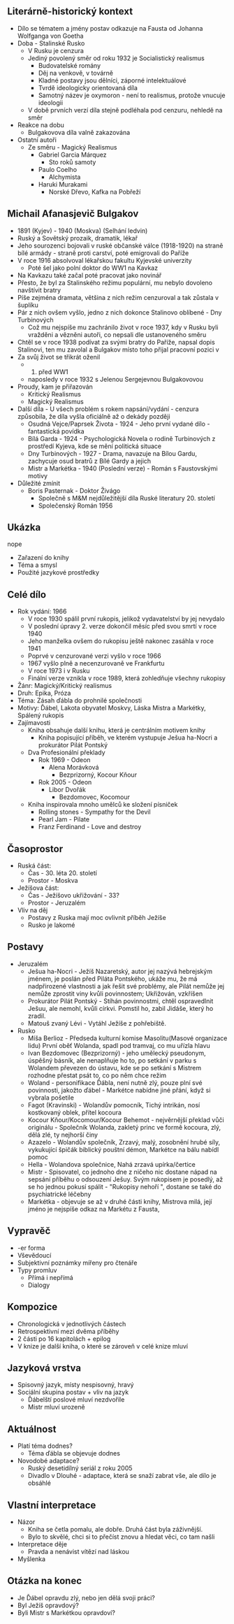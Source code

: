 ## Literárně-historický kontext
- Dílo se tématem a jmény postav odkazuje na Fausta od Johanna Wolfganga von Goetha
- Doba - Stalinské Rusko
	- V Rusku je cenzura
    - Jediný povolený směr od roku 1932 je Socialistický realismus
	    - Budovatelské romány
	    - Děj na venkově, v továrně
	    - Kladné postavy jsou dělníci, záporné intelektuálové
	    - Tvrdě ideologicky orientovaná díla
	    - Samotný název je oxymoron - není to realismus, protože vnucuje ideologii
    - V době prvních verzí díla stejně podléhala pod cenzuru, nehledě na směr 
- Reakce na dobu    
	- Bulgakovova díla valně zakazována
- Ostatní autoři
	- Ze směru - Magický Realismus 
		- Gabriel Garcia Márquez 
			- Sto roků samoty
		- Paulo Coelho
			- Alchymista
		- Haruki Murakami
			- Norské Dřevo, Kafka na Pobřeží

## Michail Afanasjevič Bulgakov
- 1891 (Kyjev) - 1940 (Moskva) (Selhání ledvin)
- Ruský a Sovětský prozaik, dramatik, lékař
- Jeho sourozenci bojovali v ruské občanské válce (1918-1920) na straně bílé armády - straně proti carství, poté emigrovali do Paříže
- V roce 1916 absolvoval lékařskou fakultu Kyjevské univerzity
	- Poté šel jako polní doktor do WW1 na Kavkaz
- Na Kavkazu také začal poté pracovat jako novinář
- Přesto, že byl za Stalinského režimu populární, mu nebylo dovoleno navštívit bratry
- Píše zejména dramata, většina z nich režim cenzuroval a tak zůstala v šuplíku
- Pár z nich ovšem vyšlo, jedno z nich dokonce Stalinovo oblíbené - Dny Turbinových
	- Což mu nejspíše mu zachránilo život v roce 1937, kdy v Rusku byli vražděni a vězněni autoři, co nepsali dle ustanoveného směru
- Chtěl se v roce 1938 podívat za svými bratry do Paříže, napsal dopis Stalinovi, ten mu zavolal a Bulgakov místo toho přijal pracovní pozici v 
- Za svůj život se třikrát oženil
	- 1. před WW1
	- naposledy v roce 1932 s Jelenou Sergejevnou Bulgakovovou
- Proudy, kam je přiřazován
    - Kritický Realismus 
    - Magický Realismus
- Další díla - U všech problém s rokem napsání/vydání - cenzura způsobila, že díla vyšla oficiálně až o dekády později
	- Osudná Vejce/Paprsek Života - 1924 - Jeho první vydané dílo -  fantastická povídka
	- Bílá Garda - 1924 - Psychologická Novela o rodině Turbinových z prostředí Kyjeva, kde se mění politická situace  
	- Dny Turbinových - 1927 - Drama, navazuje na Bílou Gardu, zachycuje osud bratrů z Bílé Gardy a jejich 
	- Mistr a Markétka - 1940 (Poslední verze) - Román s Faustovskými motivy
- Důležité zmínit 
	- Boris Pasternak - Doktor Živágo 
		- Společně s M&M nejdůležitější díla Ruské literatury 20. století
		- Společenský Román 1956
## Ukázka
nope
- Zařazení do knihy
- Téma a smysl
- Použité jazykové prostředky

## Celé dílo
- Rok vydání: 1966
	- V roce 1930 spálil první rukopis, jelikož vydavatelství by jej nevydalo
	- V poslední úpravy 2. verze dokončil měsíc před svou smrtí v roce 1940
	- Jeho manželka ovšem do rukopisu ještě nakonec zasáhla v roce 1941
	- Poprvé v cenzurované verzi vyšlo v roce 1966
	- 1967 vyšlo plně a necenzurovaně ve Frankfurtu
	- V roce 1973 i v Rusku
	- Finální verze vznikla v roce 1989, která zohledňuje všechny rukopisy
- Žánr: Magický/Kritický realismus
- Druh: Epika, Próza
- Téma: Zásah ďábla do prohnilé společnosti
- Motivy: Ďábel, Lakota obyvatel Moskvy, Láska Mistra a Markétky, Spálený rukopis 
- Zajímavosti
	- Kniha obsahuje další knihu, která je centrálním motivem knihy
		- Kniha popisující příběh, ve kterém vystupuje Ješua ha-Nocri a prokurátor Pilát Pontský
	- Dva Profesionální překlady
		- Rok 1969 - Odeon
			- Alena Morávková
				- Bezprizorný, Kocour Kňour
		- Rok 2005 - Odeon
			- Libor Dvořák
				- Bezdomovec, Kocomour
	- Kniha inspirovala mnoho umělců ke složení písniček
		- Rolling stones - Sympathy for the Devil
		- Pearl Jam - Pilate
		- Franz Ferdinand - Love and destroy

## Časoprostor 
- Ruská část:
	- Čas - 30. léta 20. století
	- Prostor - Moskva
- Ježíšova část:
	- Čas - Ježíšovo ukřižování - 33?
	- Prostor - Jeruzalém
- Vliv na děj
	- Postavy z Ruska mají moc ovlivnit příběh Ježíše
	- Rusko je lakomé

## Postavy
- Jeruzalém
	- Ješua ha-Nocri - Ježíš Nazaretský, autor jej nazývá hebrejským jménem, je poslán před Piláta Pontského, ukáže mu, že má nadpřirozené vlastnosti a jak řešit své problémy, ale Pilát nemůže jej nemůže zprostit viny kvůli povinnostem; Ukřižován, vzkříšen
	- Prokurátor Pilát Pontský - Stíhán povinnostmi, chtěl ospravedlnit Ješuu, ale nemohl, kvůli církvi. Pomstil ho, zabil Jidáše, který ho zradil.
	- Matouš zvaný Lévi - Vytáhl Ježíše z pohřebiště.
- Rusko
	- Míša Berlioz - Předseda kulturní komise Masolitu(Masové organizace lidu) První oběť Wolanda, spadl pod tramvaj, co mu uřízla hlavu
	- Ivan Bezdomovec (Bezprizorný) - jeho umělecký pseudonym, úspěšný básník, ale nenaplňuje ho to, po setkání v parku s Wolandem převezen do ústavu, kde se po setkání s Mistrem rozhodne přestat psát to, co po něm chce režim
	- Woland - personifikace Ďábla, není nutně zlý, pouze plní své povinnosti, jakožto ďábel - Markétce nabídne jiné přání, když si vybrala pošetile
	- Fagot (Kravinski) - Wolandův pomocník, Tichý intrikán, nosí kostkovaný oblek, přítel kocoura
	- Kocour Kňour/Kocomour/Kocour Behemot - nejvěrnější překlad vůči originálu - Společník Wolanda, zakletý princ ve formě kocoura, zlý, dělá zlé, ty nejhorší činy
	- Azazelo - Wolandův společník, Zrzavý, malý, zosobnění hrubé síly, vykukující špičák biblický pouštní démon, Markétce na bálu nabídl pomoc
	- Hella - Wolandova společnice, Nahá zrzavá upírka/čertice 
	- Mistr - Spisovatel, co jednoho dne z ničeho nic dostane nápad na sepsání příběhu o odsouzení Ješuy. Svým rukopisem je posedlý, až se ho jednou pokusí spálit - "Rukopisy nehoří ", dostane se také do psychiatrické léčebny
	- Markétka - objevuje se až v druhé části knihy, Mistrova milá, její jméno je nejspíše odkaz na Markétu z Fausta, 

## Vypravěč
- -er forma
- Vševědoucí
- Subjektivní poznámky mířeny pro čtenáře
- Typy promluv
    - Přímá i nepřímá
    - Dialogy

## Kompozice
- Chronologická v jednotlivých částech
- Retrospektivní mezi dvěma příběhy
- 2 části po 16 kapitolách + epilog
- V knize je další kniha, o které se zároveň v celé knize mluví

## Jazyková vrstva
- Spisovný jazyk, místy nespisovný, hravý
- Sociální skupina postav + vliv na jazyk
	- Ďábelští poslové mluví nezdvořile
	- Mistr mluví urozeně

## Aktuálnost
- Platí téma dodnes?
	- Téma ďábla se objevuje dodnes
- Novodobé adaptace?
	- Ruský desetidílný seriál z roku 2005
	- Divadlo v Dlouhé - adaptace, která se snaží zabrat vše, ale dílo je obsáhlé

## Vlastní interpretace
- Názor
	- Kniha se četla pomalu, ale dobře. Druhá část byla záživnější.
	- Bylo to skvělé, chci si to přečíst znovu a hledat věci, co tam našli 
- Interpretace děje
	- Pravda a nenávist vítězí nad láskou
- Myšlenka

## Otázka na konec
- Je Ďábel opravdu zlý, nebo jen dělá svoji práci?
- Byl Ježíš opravdový?
- Byli Mistr s Markétkou opravdoví? 